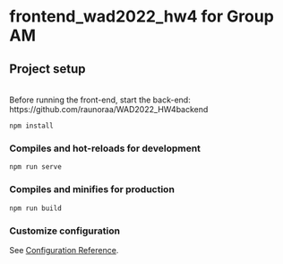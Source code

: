 # frontend_wad2022_hw4 for Group AM

## Project setup

<br>
Before running the front-end, start the back-end: https://github.com/raunoraa/WAD2022_HW4backend
<br>

```
npm install
```

### Compiles and hot-reloads for development
```
npm run serve
```

### Compiles and minifies for production
```
npm run build
```

### Customize configuration
See [Configuration Reference](https://cli.vuejs.org/config/).
